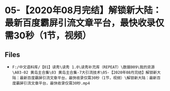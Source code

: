 # 05-【2020年08月完结】解锁新大陆：最新百度霸屏引流文章平台，最快收录仅需30秒（1节，视频）

## Files

- `F:/中文语料库/【01】读秀\读秀 1.0\读秀补充库（REPEAT）\数据009\我的资源\A03-02 黄岛主合集\03 黄岛主合集-7大引流技术\05-【2020年08月完结】解锁新大陆：最新百度霸屏引流文章平台，最快收录仅需30秒（1节，视频）\解锁新大陆：最新百度霸屏引流文章平台，最快收录仅需30秒.mp4`
